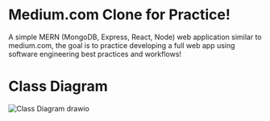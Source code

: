 # Medium.com Clone for Practice!
A simple MERN (MongoDB, Express, React, Node) web application similar to medium.com, the goal is to practice developing a full web app using software engineering best practices and workflows!
# Class Diagram
![Class Diagram drawio](https://github.com/AhmadTripleA/MediumDotCom-Clone/assets/145459081/27887e8c-3af5-4206-8be5-b87a00dad540)
